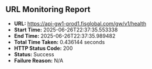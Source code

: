## URL Monitoring Report

- **URL:** https://api-gw1-prod1.fisglobal.com/gw/v1/health
- **Start Time:** 2025-06-26T22:37:35.553338
- **End Time:** 2025-06-26T22:37:35.989482
- **Total Time Taken:** 0.436144 seconds
- **HTTP Status Code:** 200
- **Status:** Success
- **Failure Reason:** N/A
